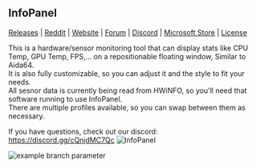 ## InfoPanel

[Releases][release]&nbsp;|&nbsp;[Reddit][reddit]&nbsp;|&nbsp;[Website][website]&nbsp;|&nbsp;[Forum][forum]&nbsp;|&nbsp;[Discord][discord]&nbsp;|&nbsp;[Microsoft Store][msstore]&nbsp;|&nbsp;[License][license]

This is a hardware/sensor monitoring tool that can display stats like CPU Temp, GPU Temp, FPS,... on a repositionable floating window, Similar to Aida64.  
It is also fully customizable, so you can adjust it and the style to fit your needs.  
All sesnor data is currently being read from HWiNFO, so you'll need that software running to use InfoPanel.  
There are multiple profiles available, so you can swap between them as necessary.

If you have questions, check out our discord: https://discord.gg/cQnjdMC7Qc
![InfoPanel](https://images-eds-ssl.xboxlive.com/image?url=4rt9.lXDC4H_93laV1_eHM0OYfiFeMI2p9MWie0CvL99U4GA1gf6_kayTt_kBblFwHwo8BW8JXlqfnYxKPmmBfi569Wnp8TEITjNxN843cbSYSiHkAaYYuOxjrAXsLUjKUZ4nxXfJmTW9jKbW6F0uycsBYU0tD3WyFl2.JfBRRY-&format=source)


![example branch parameter](https://github.com/habibrehmansg/infopanel/actions/workflows/dotnet-desktop.yml/badge.svg?branch=master) 










<!--
References
-->

[gears]: https://abhitronix.github.io/vidgear/latest/gears
[reddit]: https://www.reddit.com/r/InfoPanel/
[website]: https://www.reddit.com/r/InfoPanel/
[forum]: https://www.hwinfo.com/forum/threads/infopanel-desktop-visualisation-software.8673/
[discord]: https://discord.gg/cQnjdMC7Qc
[msstore]: https://apps.microsoft.com/store/detail/XPFP7C8H5446ZD
[release]: https://github.com/habibrehmansg/infopanel/releases
[license]: https://github.com/habibrehmansg/infopanel/blob/main/LICENSE
